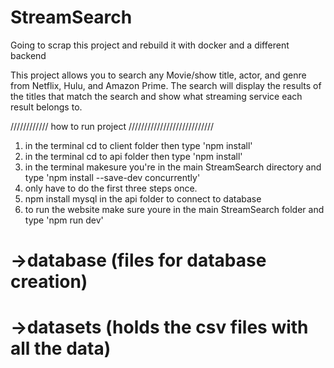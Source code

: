 # StreamSearch

Going to scrap this project and rebuild it with docker and a different backend

This project allows you to search any Movie/show title, actor, and genre from Netflix, Hulu, and Amazon Prime. The search will display the results of the titles that match the search and show what streaming service each result belongs to.

//////////// how to run project ///////////////////////////

1. in the terminal cd to client folder then type 'npm install'
2. in the terminal cd to api folder then type 'npm install'
3. in the terminal makesure you're in the main StreamSearch directory
   and type 'npm install --save-dev concurrently'
4. only have to do the first three steps once.
5. npm install mysql in the api folder to connect to database
6. to run the website make sure youre in the main StreamSearch folder and type 'npm run dev'

#

# ->database (files for database creation)

#

# ->datasets (holds the csv files with all the data)

#

#

#

#

#

#

#

#
